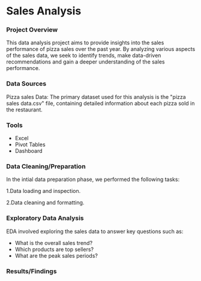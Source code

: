 # Sales Analysis

### Project Overview

This data analysis project aims to provide insights into the sales performance of pizza sales over the past year. By analyzing various aspects of the sales data, we seek to identify trends, make data-driven recommendations and gain a deeper understanding of the sales performance.

### Data Sources

Pizza sales Data: The primary dataset used for this analysis is the "pizza sales data.csv" file, containing detailed information about each pizza sold in the restaurant.

### Tools

- Excel
- Pivot Tables
- Dashboard


### Data Cleaning/Preparation

In the intial data preparation phase, we performed the following tasks:
 
 1.Data loading and inspection.
 
 2.Data cleaning and formatting.


### Exploratory Data Analysis

EDA involved exploring the sales data to answer key questions such as:
- What is the overall sales trend?
- Which products are top sellers?
- What are the peak sales periods?

### Results/Findings




  

































 
